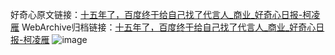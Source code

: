 好奇心原文链接：[十五年了，百度终于给自己找了代言人_商业_好奇心日报-柯凌雁](https://www.qdaily.com/articles/5589.html)
WebArchive归档链接：[十五年了，百度终于给自己找了代言人_商业_好奇心日报-柯凌雁](http://web.archive.org/web/20160807043537/http://www.qdaily.com/articles/5589.html)
![image](http://ww3.sinaimg.cn/large/007d5XDply1g3w8t6wlmlj30u03sjkjl)